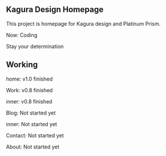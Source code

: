 ## Kagura Design Homepage

This project is homepage for Kagura design and Platinum Prism.

Now: Coding

Stay your determination

## Working

home: v1.0 finished

Work: v0.8 finished

inner: v0.8 finished

Blog: Not started yet

inner: Not started yet

Contact: Not started yet

About: Not started yet